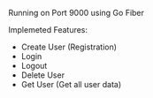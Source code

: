 Running on Port 9000 using Go Fiber

Implemeted Features:
- Create User (Registration)
- Login
- Logout
- Delete User
- Get User (Get all user data)


